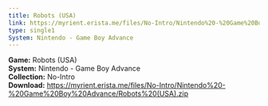 ```yaml
---
title: Robots (USA)
link: https://myrient.erista.me/files/No-Intro/Nintendo%20-%20Game%20Boy%20Advance/Robots%20(USA).zip
type: single1
System: Nintendo - Game Boy Advance
---
```

<b>Game:</b> Robots (USA)<br>
<b>System:</b> Nintendo - Game Boy Advance<br>
<b>Collection:</b> No-Intro<br>
<b>Download:</b> https://myrient.erista.me/files/No-Intro/Nintendo%20-%20Game%20Boy%20Advance/Robots%20(USA).zip